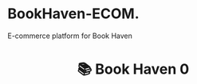 # BookHaven-ECOM.
E-commerce platform for Book Haven
<header>  
   <h1>📚 Book Haven <span id="cart-count">0</span></h1>  
   <!-- ... -->  
</header>  
